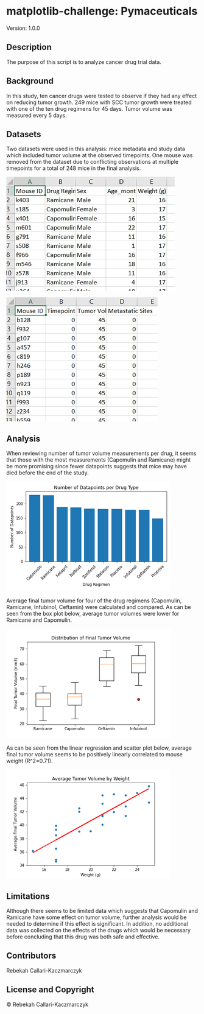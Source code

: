 # matplotlib-challenge: Pymaceuticals

Version: 1.0.0

Description
---------------
The purpose of this script is to analyze cancer drug trial data. 

## Background
In this study, ten cancer drugs were tested to observe if they had any effect on reducing tumor growth. 249 mice with SCC tumor growth were treated with one of the ten drug regimens for 45 days. Tumor volume was measured every 5 days. 

## Datasets
Two datasets were used in this analysis: mice metadata and study data which included tumor volume at the observed timepoints. One mouse was removed from the dataset due to conflicting observations at multiple timepoints for a total of 248 mice in the final analysis.

![alt text](https://github.com/rebekahcallkacz/matplotlib-challenge/blob/master/Pymaceuticals/Images/mousemetadata.jpg "Mouse Metadata")

![alt text](https://github.com/rebekahcallkacz/matplotlib-challenge/blob/master/Pymaceuticals/Images/studydata.jpg "Study Data")

## Analysis
When reviewing number of tumor volume measurements per drug, it seems that those with the most measurements (Capomulin and Ramicane) might be more promising since fewer datapoints suggests that mice may have died before the end of the study. 

![alt text](https://github.com/rebekahcallkacz/matplotlib-challenge/blob/master/Pymaceuticals/Images/datapointsperdrugtype.png "Datapoints per Drug")

Average final tumor volume for four of the drug regimens (Capomulin, Ramicane, Infubinol, Ceftamin) were calculated and compared. As can be seen from the box plot below, average tumor volumes were lower for Ramicane and Capomulin. 

![alt text](https://github.com/rebekahcallkacz/matplotlib-challenge/blob/master/Pymaceuticals/Images/finaltumorvolumeboxplot.png "Distribution of Final Tumor Volume")

As can be seen from the linear regression and scatter plot below, average final tumor volume seems to be positively linearly correlated to mouse weight (R^2=0.71). 

![alt text](https://github.com/rebekahcallkacz/matplotlib-challenge/blob/master/Pymaceuticals/Images/linearregressiontumorweight.png "Final Tumor Volume by Weight")

## Limitations
 Although there seems to be limited data which suggests that Capomulin and Ramicane have some effect on tumor volume, further analysis would be needed to determine if this effect is significant. In addition, no additional data was collected on the effects of the drugs which would be necessary before concluding that this drug was both safe and effective.

Contributors
----------------
Rebekah Callari-Kaczmarczyk

License and Copyright
--------------------------
&copy; Rebekah Callari-Kaczmarczyk